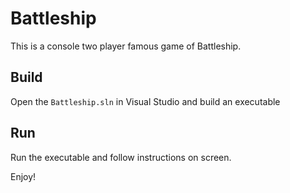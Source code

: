 # Battleship
This is a console two player famous game of Battleship.

## Build
Open the `Battleship.sln` in Visual Studio and build an executable

## Run
Run the executable and follow instructions on screen.

Enjoy!
